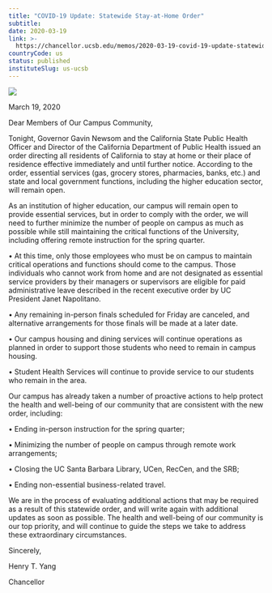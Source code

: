 ```yaml
---
title: "COVID-19 Update: Statewide Stay-at-Home Order"
subtitle: 
date: 2020-03-19
link: >-
  https://chancellor.ucsb.edu/memos/2020-03-19-covid-19-update-statewide-stay-home-order
countryCode: us
status: published
instituteSlug: us-ucsb
---
```

![](https://chancellor.ucsb.edu/themes/ucsbweb/favicon.ico)

March 19, 2020

Dear Members of Our Campus Community,

Tonight, Governor Gavin Newsom and the California State Public Health Officer and Director of the California Department of Public Health issued an order directing all residents of California to stay at home or their place of residence effective immediately and until further notice. According to the order, essential services (gas, grocery stores, pharmacies, banks, etc.) and state and local government functions, including the higher education sector, will remain open.



As an institution of higher education, our campus will remain open to provide essential services, but in order to comply with the order, we will need to further minimize the number of people on campus as much as possible while still maintaining the critical functions of the University, including offering remote instruction for the spring quarter.



• At this time, only those employees who must be on campus to maintain critical operations and functions should come to the campus. Those individuals who cannot work from home and are not designated as essential service providers by their managers or supervisors are eligible for paid administrative leave described in the recent executive order by UC President Janet Napolitano.

• Any remaining in-person finals scheduled for Friday are canceled, and alternative arrangements for those finals will be made at a later date.

• Our campus housing and dining services will continue operations as planned in order to support those students who need to remain in campus housing.

• Student Health Services will continue to provide service to our students who remain in the area.



Our campus has already taken a number of proactive actions to help protect the health and well-being of our community that are consistent with the new order, including:



• Ending in-person instruction for the spring quarter;

• Minimizing the number of people on campus through remote work arrangements;

• Closing the UC Santa Barbara Library, UCen, RecCen, and the SRB;

• Ending non-essential business-related travel.



We are in the process of evaluating additional actions that may be required as a result of this statewide order, and will write again with additional updates as soon as possible. The health and well-being of our community is our top priority, and will continue to guide the steps we take to address these extraordinary circumstances.



Sincerely,



Henry T. Yang

Chancellor